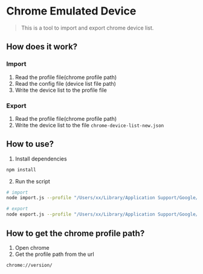 # Chrome Emulated Device

> This is a tool to import and export chrome device list.

## How does it work?

### Import

1. Read the profile file(chrome profile path)
2. Read the config file (device list file path)
3. Write the device list to the profile file

### Export

1. Read the profile file(chrome profile path)
2. Write the device list to the file `chrome-device-list-new.json`

## How to use?

1. Install dependencies

```bash
npm install
```

2. Run the script

```bash
# import
node import.js --profile "/Users/xx/Library/Application Support/Google/Chrome/Default/Preferences" --config "/Users/xx/Desktop/chrome-device-list.json"

# export
node export.js --profile "/Users/xx/Library/Application Support/Google/Chrome/Default/Preferences"
```

## How to get the chrome profile path?

1. Open chrome
2. Get the profile path from the url

```bash
chrome://version/
```
